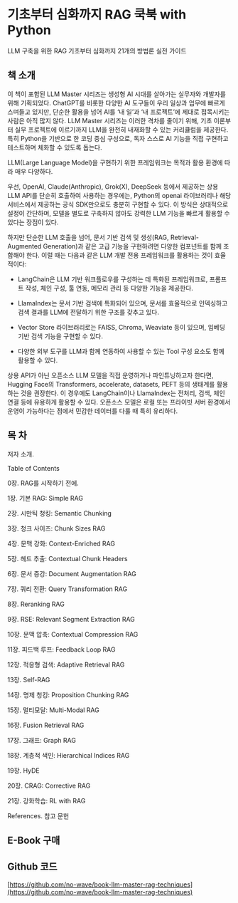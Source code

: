 # 기초부터 심화까지 RAG 쿡북 with Python

LLM 구축을 위한 RAG 기초부터 심화까지 21개의 방법론 실전 가이드

## 책 소개

이 책이 포함된 LLM Master 시리즈는 생성형 AI 시대를 살아가는 실무자와 개발자를 위해 기획되었다. ChatGPT를 비롯한 다양한 AI 도구들이 우리 일상과 업무에 빠르게 스며들고 있지만, 단순한 활용을 넘어 AI를 ‘내 일’과 ‘내 프로젝트’에 제대로 접목시키는 사람은 아직 많지 않다. LLM Master 시리즈는 이러한 격차를 줄이기 위해, 기초 이론부터 실무 프로젝트에 이르기까지 LLM을 완전히 내재화할 수 있는 커리큘럼을 제공한다. 특히 Python을 기반으로 한 코딩 중심 구성으로, 독자 스스로 AI 기능을 직접 구현하고 테스트하며 체화할 수 있도록 돕는다.

LLM(Large Language Model)을 구현하기 위한 프레임워크는 목적과 활용 환경에 따라 매우 다양하다.

우선, OpenAI, Claude(Anthropic), Grok(X), DeepSeek 등에서 제공하는 상용 LLM API를 단순히 호출하여 사용하는 경우에는, Python의 openai 라이브러리나 해당 서비스에서 제공하는 공식 SDK만으로도 충분히 구현할 수 있다. 이 방식은 상대적으로 설정이 간단하며, 모델을 별도로 구축하지 않아도 강력한 LLM 기능을 빠르게 활용할 수 있다는 장점이 있다.

하지만 단순한 LLM 호출을 넘어, 문서 기반 검색 및 생성(RAG, Retrieval-Augmented Generation)과 같은 고급 기능을 구현하려면 다양한 컴포넌트를 함께 조합해야 한다. 이럴 때는 다음과 같은 LLM 개발 전용 프레임워크를 활용하는 것이 효율적이다:

- LangChain은 LLM 기반 워크플로우를 구성하는 데 특화된 프레임워크로, 프롬프트 작성, 체인 구성, 툴 연동, 메모리 관리 등 다양한 기능을 제공한다.
    
- LlamaIndex는 문서 기반 검색에 특화되어 있으며, 문서를 효율적으로 인덱싱하고 검색 결과를 LLM에 전달하기 위한 구조를 갖추고 있다.
    
- Vector Store 라이브러리로는 FAISS, Chroma, Weaviate 등이 있으며, 임베딩 기반 검색 기능을 구현할 수 있다.
    
- 다양한 외부 도구를 LLM과 함께 연동하여 사용할 수 있는 Tool 구성 요소도 함께 활용할 수 있다.
    

상용 API가 아닌 오픈소스 LLM 모델을 직접 운영하거나 파인튜닝하고자 한다면, Hugging Face의 Transformers, accelerate, datasets, PEFT 등의 생태계를 활용하는 것을 권장한다. 이 경우에도 LangChain이나 LlamaIndex는 전처리, 검색, 체인 연결 등에 유용하게 활용할 수 있다. 오픈소스 모델은 로컬 또는 프라이빗 서버 환경에서 운영이 가능하다는 점에서 민감한 데이터를 다룰 때 특히 유리하다.

## 목 차

저자 소개.

Table of Contents

0장. RAG를 시작하기 전에.

1장. 기본 RAG: Simple RAG

2장. 시만틱 청킹: Semantic Chunking

3장. 청크 사이즈: Chunk Sizes RAG

4장. 문맥 강화: Context-Enriched RAG

5장. 헤드 추출: Contextual Chunk Headers

6장. 문서 증강: Document Augmentation RAG

7장. 쿼리 전환: Query Transformation RAG

8장. Reranking RAG

9장. RSE: Relevant Segment Extraction RAG

10장. 문맥 압축: Contextual Compression RAG

11장. 피드백 루프: Feedback Loop RAG

12장. 적응형 검색: Adaptive Retrieval RAG

13장. Self-RAG

14장. 명제 청킹: Proposition Chunking RAG

15장. 멀티모달: Multi-Modal RAG

16장. Fusion Retrieval RAG

17장. 그래프: Graph RAG

18장. 계층적 색인: Hierarchical Indices RAG

19장. HyDE

20장. CRAG: Corrective RAG

21장. 강화학습: RL with RAG

References. 참고 문헌

## E-Book 구매

## Github 코드

[https://github.com/no-wave/book-llm-master-rag-techniques](https://github.com/no-wave/book-llm-master-rag-techniques)
